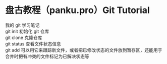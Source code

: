 # 盘古教程（panku.pro）Git Tutorial
我的 git 学习笔记  
git init 初始化 git 仓库  
git clone 克隆仓库  
git status 查看文件状态信息  
git add 可以用它来跟踪新文件，或者把已修改状态的文件放到暂存区，还能用于合并时把有冲突的文件标记为已解决状态等  